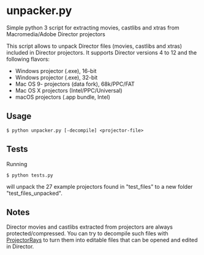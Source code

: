 # unpacker.py
Simple python 3 script for extracting movies, castlibs and xtras from Macromedia/Adobe Director projectors

This script allows to unpack Director files (movies, castlibs and xtras) included in Director projectors.
It supports Director versions 4 to 12 and the following flavors:

* Windows projector (.exe), 16-bit
* Windows projector (.exe), 32-bit
* Mac OS 9- projectors (data fork), 68k/PPC/FAT
* Mac OS X projectors (Intel/PPC/Universal)
* macOS projectors (.app bundle, Intel)

## Usage

```
$ python unpacker.py [-decompile] <projector-file>
```

## Tests

Running

```
$ python tests.py
```

will unpack the 27 example projectors found in "test_files" to a new folder "test_files_unpacked".

## Notes

Director movies and castlibs extracted from projectors are always protected/compressed. You can try to decompile such files with [ProjectorRays](https://github.com/ProjectorRays/ProjectorRays) to turn them into editable files that can be opened and edited in Director.
